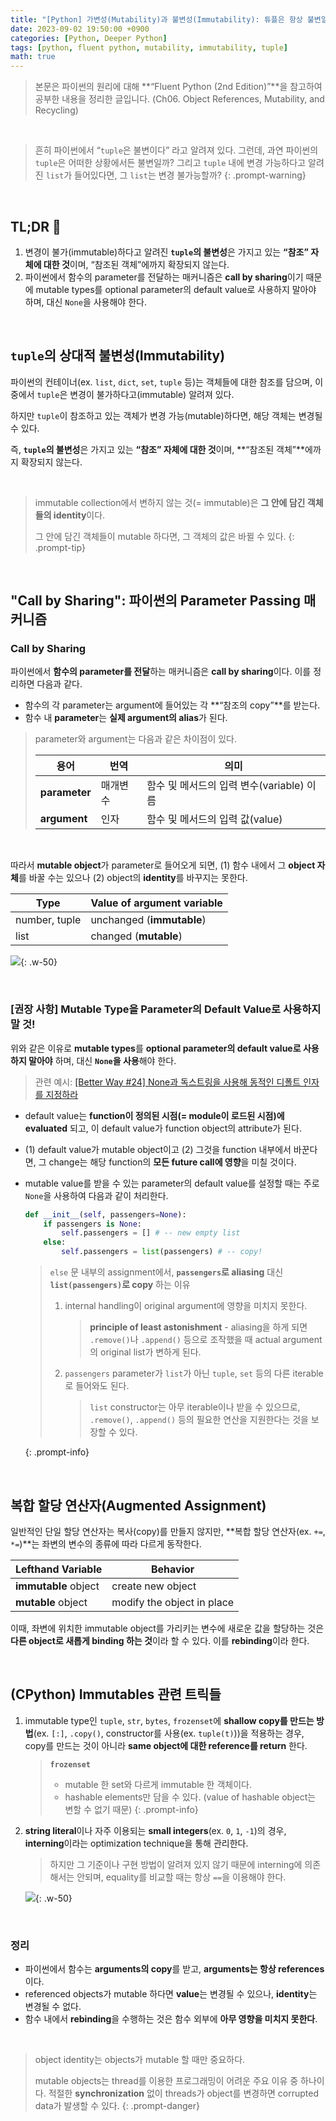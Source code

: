 ```yaml
---
title: "[Python] 가변성(Mutability)과 불변성(Immutability): 튜플은 항상 불변일까?"
date: 2023-09-02 19:50:00 +0900
categories: [Python, Deeper Python]
tags: [python, fluent python, mutability, immutability, tuple]
math: true
---
```


> 본문은 파이썬의 원리에 대해 **“Fluent Python (2nd Edition)”**을 참고하여 공부한 내용을 정리한 글입니다. (Ch06. Object References, Mutability, and Recycling)
> 

<br>

> 흔히 파이썬에서 “`tuple`은 불변이다” 라고 알려져 있다. 그런데, 과연 파이썬의 `tuple`은 어떠한 상황에서든 불변일까? 그리고 `tuple` 내에 변경 가능하다고 알려진 `list`가 들어있다면, 그 `list`는 변경 불가능할까?
{: .prompt-warning}

<br>

## TL;DR 📌

1. 변경이 불가(immutable)하다고 알려진 **`tuple`의 불변성**은 가지고 있는 **“참조” 자체에 대한 것**이며, “참조된 객체”에까지 확장되지 않는다.
2. 파이썬에서 함수의 parameter를 전달하는 매커니즘은 **call by sharing**이기 때문에 mutable types를 optional parameter의 default value로 사용하지 말아야 하며, 대신 `None`을 사용해야 한다.

<br>

## `tuple`의 상대적 불변성(Immutability)

파이썬의 컨테이너(ex. `list`, `dict`, `set`, `tuple` 등)는 객체들에 대한 참조를 담으며, 이 중에서 `tuple`은 변경이 불가하다고(immutable) 알려져 있다.

하지만 `tuple`이 참조하고 있는 객체가 변경 가능(mutable)하다면, 해당 객체는 변경될 수 있다.

즉, **`tuple`의 불변성**은 가지고 있는 <span class="hl">**“참조” 자체에 대한 것**</span>이며, **“참조된 객체”**에까지 확장되지 않는다.

<br>

> immutable collection에서 변하지 않는 것(= immutable)은 **그 안에 담긴 객체들의 identity**이다.
>
> 그 안에 담긴 객체들이 mutable 하다면, 그 객체의 값은 바뀔 수 있다.
{: .prompt-tip}

<br>

## "<span class="blue">Call by Sharing</span>": 파이썬의 Parameter Passing 매커니즘

### Call by Sharing

파이썬에서 **함수의 parameter를 전달**하는 매커니즘은 <span class="hl">**call by sharing**</span>이다. 이를 정리하면 다음과 같다.

- 함수의 각 parameter는 argument에 들어있는 각 **“참조의 copy”**를 받는다.
- 함수 내 **parameter**는 **실제 argument의 alias**가 된다.

> parameter와 argument는 다음과 같은 차이점이 있다.
> 
> | 용어 | 번역 | 의미 |
> | --- | --- | --- |
> | **parameter** | 매개변수 | 함수 및 메서드의 입력 변수(variable) 이름 |
> | **argument** | 인자 | 함수 및 메서드의 입력 값(value) |

<br>

따라서 **mutable object**가 parameter로 들어오게 되면, (1) 함수 내에서 그 **object 자체**를 바꿀 수는 있으나 (2) object의 **identity**를 바꾸지는 못한다.

| Type          | Value of argument variable |
| ------------- | -------------------------- |
| number, tuple | unchanged (**immutable**)      |
| list          | changed (**mutable**)          |

![](/assets/img/posts/Python/Fluent-Python/2023-09-02-01.png){: .w-50}

<br>

### [권장 사항] Mutable Type을 Parameter의 Default Value로 사용하지 말 것!

위와 같은 이유로 <span class="hl">**mutable types**를 **optional parameter의 default value로 사용하지 말아야**</span> 하며, 대신 **`None`을 사용**해야 한다.

> 관련 예시: [[Better Way #24] None과 독스트링을 사용해 동적인 디폴트 인자를 지정하라](/posts/effective-python-03-better-way-24/)

- default value는 **function이 정의된 시점(= module이 로드된 시점)에 evaluated** 되고, 이 default value가 function object의 attribute가 된다.
- (1) default value가 mutable object이고 (2) 그것을 function 내부에서 바꾼다면, 그 change는 해당 function의 **모든 future call에 영향**을 미칠 것이다.
- mutable value를 받을 수 있는 parameter의 default value를 설정할 때는 주로 `None`을 사용하여 다음과 같이 처리한다.
    
  ```python
  def __init__(self, passengers=None):
      if passengers is None:
          self.passengers = [] # -- new empty list
      else:
          self.passengers = list(passengers) # -- copy!
  ```
    
  > `else` 문 내부의 assignment에서, **`passengers`로 aliasing** 대신 **`list(passengers)`로 copy** 하는 이유
  > 
  > 1. internal handling이 original argument에 영향을 미치지 못한다.
  >     
  >     > **principle of least astonishment** - aliasing을 하게 되면 `.remove()`나 `.append()` 등으로 조작했을 때 actual argument의 original list가 변하게 된다.
  >     > 
  > 2. `passengers` parameter가 `list`가 아닌 `tuple`, `set` 등의 다른 iterable로 들어와도 된다.
  >     
  >     > `list` constructor는 아무 iterable이나 받을 수 있으므로, `.remove()`, `.append()` 등의 필요한 연산을 지원한다는 것을 보장할 수 있다.
  >     >
  {: .prompt-info}
    

<br>

## 복합 할당 연산자(Augmented Assignment)

일반적인 단일 할당 연산자는 복사(copy)를 만들지 않지만, **복합 할당 연산자(ex. `+=`, `*=`)**는 좌변의 변수의 종류에 따라 다르게 동작한다.

| Lefthand Variable | Behavior                   |
| ----------------- | -------------------------- |
| **immutable** object  | create new object          |
| **mutable** object    | modify the object in place |

이때, 좌변에 위치한 immutable object를 가리키는 변수에 새로운 값을 할당하는 것은 **다른 object로 새롭게 binding 하는 것**이라 할 수 있다. 이를 <span class="hl">**rebinding**</span>이라 한다.

<br>

## (CPython) Immutables 관련 트릭들

1. immutable type인 `tuple`, `str`, `bytes`, `frozenset`에 **shallow copy를 만드는 방법**(ex. `[:]`, `.copy()`, constructor를 사용(ex. `tuple(t)`))을 적용하는 경우, copy를 만드는 것이 아니라 **same object에 대한 reference를 return** 한다.
    
    > **`frozenset`**
    >
    > - mutable 한 set와 다르게 immutable 한 객체이다.
    > - hashable elements만 담을 수 있다. (value of hashable object는 변할 수 없기 때문)
    {: .prompt-info}
    
2. **string literal**이나 자주 이용되는 **small integers**(ex. `0`, `1`, `-1`)의 경우, **interning**이라는 optimization technique을 통해 관리한다. 
    
    > 하지만 그 기준이나 구현 방법이 알려져 있지 않기 때문에 interning에 의존해서는 안되며, equality를 비교할 때는 항상 `==`을 이용해야 한다.
    > 
    
    ![](/assets/img/posts/Python/Fluent-Python/2023-09-02-02.png){: .w-50}
    

<br>

### 정리

- 파이썬에서 함수는 **arguments의 copy**를 받고, **arguments는 항상 references**이다.
- referenced objects가 mutable 하다면 **value**는 변경될 수 있으나, **identity**는 변경될 수 없다.
- 함수 내에서 **rebinding**을 수행하는 것은 함수 외부에 **아무 영향을 미치지 못한다**.

<br>

> object identity는 objects가 mutable 할 때만 중요하다.
>
> mutable objects는 thread를 이용한 프로그래밍이 어려운 주요 이유 중 하나이다. 적절한 **synchronization** 없이 threads가 object를 변경하면 corrupted data가 발생할 수 있다.
{: .prompt-danger}
